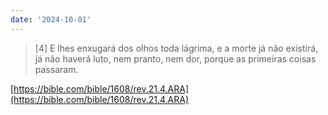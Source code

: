 ```yaml
---
date: '2024-10-01'
---
```


> [4\] E lhes enxugará dos olhos toda lágrima, e a morte já não existirá, já não haverá luto, nem pranto, nem dor, porque as primeiras coisas passaram.

[https://bible.com/bible/1608/rev.21.4.ARA](https://bible.com/bible/1608/rev.21.4.ARA)
